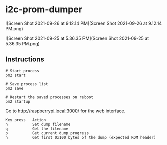# i2c-prom-dumper

![Screen Shot 2021-09-26 at 9.12.14 PM](Screen Shot 2021-09-26 at 9.12.14 PM.png)

![Screen Shot 2021-09-25 at 5.36.35 PM](Screen Shot 2021-09-25 at 5.36.35 PM.png)


## Instructions

```
# Start process
pm2 start

# Save process list
pm2 save

# Restart the saved processes on reboot
pm2 startup
```

Go to http://raspberrypi.local:3000/ for the web interface.

```
Key press   Action
n           Set dump filename
q           Get the filename
p           Get current dump progress
h           Get first 0x100 bytes of the dump (expected ROM header)
```

